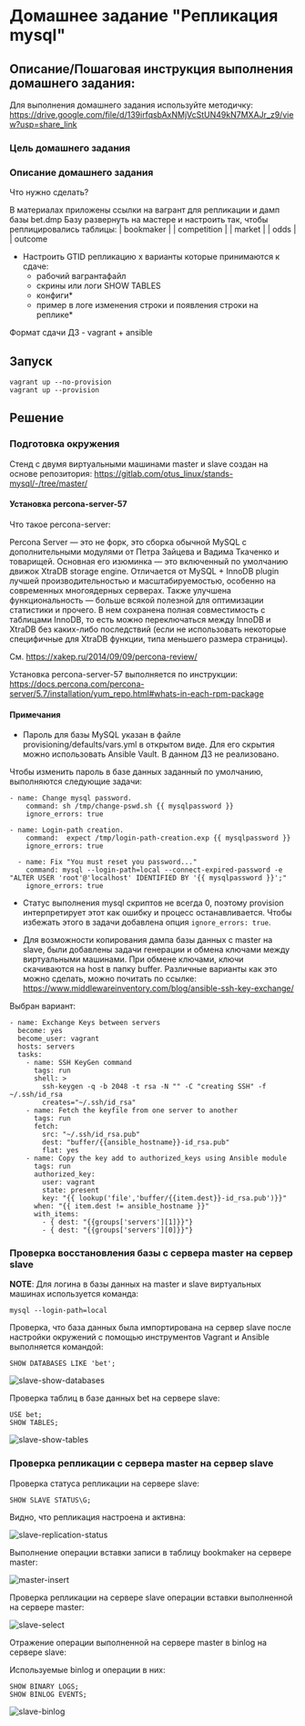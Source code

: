 # Домашнее задание "Репликация mysql"

## Описание/Пошаговая инструкция выполнения домашнего задания:

Для выполнения домашнего задания используйте методичку:
https://drive.google.com/file/d/139irfqsbAxNMjVcStUN49kN7MXAJr_z9/view?usp=share_link

### Цель домашнего задания


### Описание домашнего задания

Что нужно сделать?

В материалах приложены ссылки на вагрант для репликации и дамп базы bet.dmp
Базу развернуть на мастере и настроить так, чтобы реплицировались таблицы:
| bookmaker |
| competition |
| market |
| odds |
| outcome

* Настроить GTID репликацию
  x
  варианты которые принимаются к сдаче:
  - рабочий вагрантафайл
  - скрины или логи SHOW TABLES
  - конфиги*
  - пример в логе изменения строки и появления строки на реплике*    

Формат сдачи ДЗ - vagrant + ansible

## Запуск

```
vagrant up --no-provision
vagrant up --provision
```

## Решение

### Подготовка окружения

Стенд с двумя виртуальными машинами master и slave создан на основе репозитория: https://gitlab.com/otus_linux/stands-mysql/-/tree/master/

#### Установка percona-server-57

Что такое percona-server: 

Percona Server — это не форк, это сборка обычной MySQL с дополнительными модулями от Петра Зайцева и Вадима Ткаченко и товарищей. Основная его изюминка — это включенный по умолчанию движок XtraDB storage engine. Отличается от MySQL + InnoDB plugin лучшей производительностью и масштабируемостью, особенно на современных многоядерных серверах. Также улучшена функциональность — больше всякой полезной для оптимизации статистики и прочего. В нем сохранена полная совместимость с таблицами InnoDB, то есть можно переключаться между InnoDB и XtraDB без каких-либо последствий (если не использовать некоторые специфичные для XtraDB функции, типа меньшего размера страницы).

См. https://xakep.ru/2014/09/09/percona-review/

Установка percona-server-57 выполняется по инструкции: https://docs.percona.com/percona-server/5.7/installation/yum_repo.html#whats-in-each-rpm-package

#### Примечания

- Пароль для базы MySQL указан в файле provisioning/defaults/vars.yml в открытом виде.
Для его скрытия можно использовать Ansible Vault. В данном ДЗ не реализовано.

Чтобы изменить пароль в базе данных заданный по умолчанию, выполняются следующие задачи:

```
- name: Change mysql password.
    command: sh /tmp/change-pswd.sh {{ mysqlpassword }}
    ignore_errors: true

- name: Login-path creation.
    command:  expect /tmp/login-path-creation.exp {{ mysqlpassword }}
    ignore_errors: true

  - name: Fix "You must reset you password..."
    command: mysql --login-path=local --connect-expired-password -e "ALTER USER 'root'@'localhost' IDENTIFIED BY '{{ mysqlpassword }}';"
    ignore_errors: true
```

- Статус выполнения mysql скриптов не всегда 0, поэтому provision интерпретирует этот как ошибку и процесс останавливается. Чтобы избежать этого в задачи добавлена опция `ignore_errors: true`.

- Для возможности копирования дампа базы данных с master на slave, были добавлены задачи генерации и обмена ключами между виртуальными машинами.
При обмене ключами, ключи скачиваются на host в папку buffer.
Различные варианты как это можно сделать, можно почитать по ссылке: https://www.middlewareinventory.com/blog/ansible-ssh-key-exchange/

Выбран вариант:

```
- name: Exchange Keys between servers
  become: yes
  become_user: vagrant
  hosts: servers
  tasks:
    - name: SSH KeyGen command
      tags: run
      shell: >
        ssh-keygen -q -b 2048 -t rsa -N "" -C "creating SSH" -f ~/.ssh/id_rsa
        creates="~/.ssh/id_rsa"
    - name: Fetch the keyfile from one server to another
      tags: run
      fetch:
        src: "~/.ssh/id_rsa.pub"
        dest: "buffer/{{ansible_hostname}}-id_rsa.pub"
        flat: yes
    - name: Copy the key add to authorized_keys using Ansible module
      tags: run
      authorized_key:
        user: vagrant
        state: present
        key: "{{ lookup('file','buffer/{{item.dest}}-id_rsa.pub')}}"
      when: "{{ item.dest != ansible_hostname }}"
      with_items:
        - { dest: "{{groups['servers'][1]}}"}
        - { dest: "{{groups['servers'][0]}}"}
```

### Проверка восстановления базы с сервера master на сервер slave

**__NOTE__**: Для логина в базы данных на master и slave виртуальных машинах используется команда: 

`mysql --login-path=local`

Проверка, что база данных была импортирована на сервер slave после настройки окружений с помощью инструментов Vagrant и Ansible выполняется командой:

```
SHOW DATABASES LIKE 'bet';
```

![slave-show-databases](imgs/slave-show-databases.png)

Проверка таблиц в базе данных bet на сервере slave:

```
USE bet;
SHOW TABLES;
```

![slave-show-tables](imgs/slave-show-tables.png)

### Проверка репликации с сервера master на сервер slave

Проверка статуса репликации на сервере slave:

```
SHOW SLAVE STATUS\G;
```

Видно, что репликация настроена и активна:

![slave-replication-status](imgs/slave-replication-status.png)

Выполнение операции вставки записи в таблицу bookmaker на сервере master:

![master-insert](imgs/master-insert.png)

Проверка репликации на сервере slave операции вставки выполненной на сервере master:

![slave-select](imgs/slave-select.png)

Отражение операции выполненной на сервере master в binlog на сервере slave:

Используемые binlog и операции в них:

```
SHOW BINARY LOGS;
SHOW BINLOG EVENTS;
```
 
![slave-binlog](imgs/slave-binlog.png)

